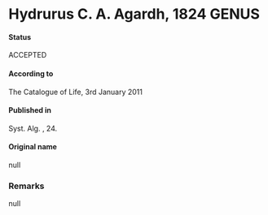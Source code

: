Hydrurus C. A. Agardh, 1824 GENUS
=======

#### Status
ACCEPTED

#### According to
The Catalogue of Life, 3rd January 2011

#### Published in
Syst. Alg. , 24.

#### Original name
null

### Remarks
null